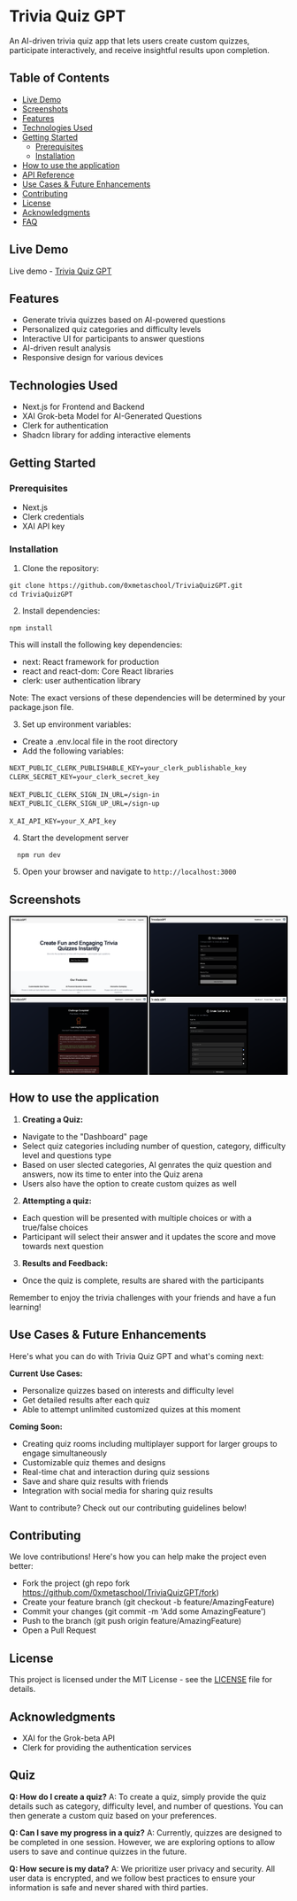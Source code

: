 # Trivia Quiz GPT
An AI-driven trivia quiz app that lets users create custom quizzes, participate interactively, and receive insightful results upon completion.

## Table of Contents
  - [Live Demo](#live-demo)
  - [Screenshots](#screenshots)
  - [Features](#features)
  - [Technologies Used](#technologies-used)
  - [Getting Started](#getting-started)
    - [Prerequisites](#prerequisites)
    - [Installation](#installation)
  - [How to use the application](#how-to-use-the-application)
  - [API Reference](#api-reference)
  - [Use Cases & Future Enhancements](#use-cases-and-future-enhancements)
  - [Contributing](#contributing)
  - [License](#license)
  - [Acknowledgments](#acknowledgments)
  - [FAQ](#faq)

## Live Demo

Live demo - [Trivia Quiz GPT](https://trivia-gpt-nine.vercel.app/)

## Features

- Generate trivia quizzes based on AI-powered questions
- Personalized quiz categories and difficulty levels
- Interactive UI for participants to answer questions
- AI-driven result analysis
- Responsive design for various devices

## Technologies Used

- Next.js for Frontend and Backend
- XAI Grok-beta Model for AI-Generated Questions
- Clerk for authentication
- Shadcn library for adding interactive elements

## Getting Started

### Prerequisites

- Next.js
- Clerk credentials
- XAI API key

### Installation

1. Clone the repository:
 
```
git clone https://github.com/0xmetaschool/TriviaQuizGPT.git
cd TriviaQuizGPT
```

2. Install dependencies:
```
npm install
```

This will install the following key dependencies:
- next: React framework for production
- react and react-dom: Core React libraries
- clerk: user authentication library

Note: The exact versions of these dependencies will be determined by your package.json file.

3. Set up environment variables:

- Create a .env.local file in the root directory
- Add the following variables:
```
NEXT_PUBLIC_CLERK_PUBLISHABLE_KEY=your_clerk_publishable_key
CLERK_SECRET_KEY=your_clerk_secret_key

NEXT_PUBLIC_CLERK_SIGN_IN_URL=/sign-in
NEXT_PUBLIC_CLERK_SIGN_UP_URL=/sign-up

X_AI_API_KEY=your_X_API_key
```

4. Start the development server
```
  npm run dev
```
5. Open your browser and navigate to `http://localhost:3000`

## Screenshots

<div style="display: flex; justify-content: space-between;">
  <img src="public/home.png" alt="Home Page" style="width: 49%; border: 2px solid black;" />
  <img src="public/quiz_arena.png" alt="Select Language Page" style="width: 49%; border: 2px solid black;" />
</div>
<div style="display: flex; justify-content: space-between;">
  <img src="public/result.png" alt="Curriculum Page" style="width: 49%; border: 2px solid black;" />
  <img src="public/custom_quiz.png" alt="Lesson Page" style="width: 49%; border: 2px solid black;" />
</div>


## How to use the application

1. **Creating a Quiz:**
- Navigate to the "Dashboard" page
- Select quiz categories including number of question, category, difficulty level and questions type
- Based on user slected categories, AI genrates the quiz question and answers, now its time to enter into the Quiz arena
- Users also have the option to create custom quizes as well

2. **Attempting a quiz:**
- Each question will be presented with multiple choices or with a true/false choices 
- Participant will select their answer and it updates the score and move towards next question

3. **Results and Feedback:**
- Once the quiz is complete, results are shared with the participants

Remember to enjoy the trivia challenges with your friends and have a fun learning!

## Use Cases & Future Enhancements

Here's what you can do with Trivia Quiz GPT and what's coming next:

**Current Use Cases:**
- Personalize quizzes based on interests and difficulty level
- Get detailed results after each quiz
- Able to attempt unlimited customized quizes at this moment

**Coming Soon:**
- Creating quiz rooms including multiplayer support for larger groups to engage simultaneously
- Customizable quiz themes and designs
- Real-time chat and interaction during quiz sessions
- Save and share quiz results with friends
- Integration with social media for sharing quiz results

Want to contribute? Check out our contributing guidelines below!

## Contributing

We love contributions! Here's how you can help make the project even better:

- Fork the project (gh repo fork https://github.com/0xmetaschool/TriviaQuizGPT/fork)
- Create your feature branch (git checkout -b feature/AmazingFeature)
- Commit your changes (git commit -m 'Add some AmazingFeature')
- Push to the branch (git push origin feature/AmazingFeature)
- Open a Pull Request

## License

This project is licensed under the MIT License - see the [LICENSE](https://github.com/0xmetaschool/TriviaQuizGPT/blob/main/LICENSE) file for details.

## Acknowledgments

- XAI for the Grok-beta API
- Clerk for providing the authentication services

## Quiz
**Q: How do I create a quiz?**
A: To create a quiz, simply provide the quiz details such as category, difficulty level, and number of questions. You can then generate a custom quiz based on your preferences.

**Q: Can I save my progress in a quiz?**
A: Currently, quizzes are designed to be completed in one session. However, we are exploring options to allow users to save and continue quizzes in the future.

**Q: How secure is my data?**
A: We prioritize user privacy and security. All user data is encrypted, and we follow best practices to ensure your information is safe and never shared with third parties.
